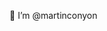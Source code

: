 👋 I’m @martinconyon

<!---
martinconyon/martinconyon is a ✨ special ✨ repository because its `README.md` (this file) appears on your GitHub profile.
You can click the Preview link to take a look at your changes.
--->
